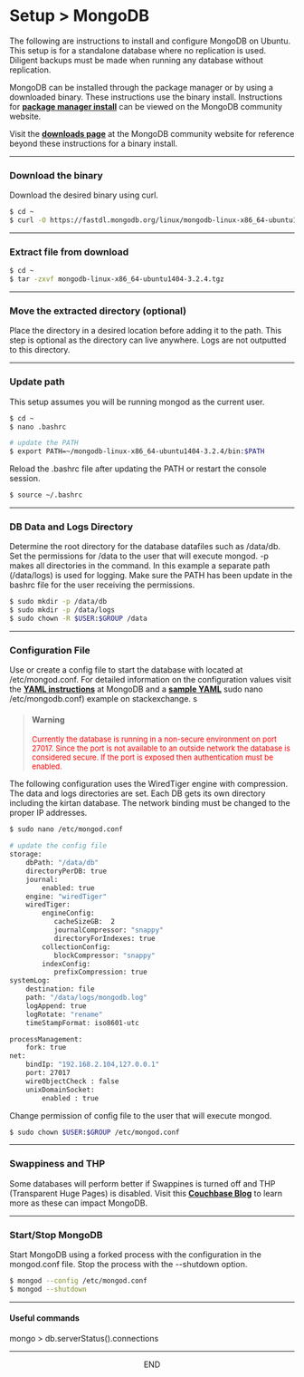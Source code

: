 <div class="page-header">
  <h1  id="page-title">Setup > MongoDB</h1>
</div>

The following are instructions to install and configure MongoDB on Ubuntu. This setup is for a standalone
database where no replication is used. Diligent backups must be made when running any database
without replication.

MongoDB can be
installed through the package manager or by using a downloaded binary. These instructions
use the binary install. Instructions for
__[package manager install](https://docs.mongodb.org/manual/tutorial/install-mongodb-on-ubuntu/)__
can be viewed on the MongoDB community website.

Visit the
__[downloads page](https://www.mongodb.org/downloads?_ga=1.72465872.2135796909.1453758475#production)__
at the MongoDB community website for reference beyond these instructions
for a binary install.


___
### Download the binary

Download the desired binary using curl.

```bash
$ cd ~
$ curl -O https://fastdl.mongodb.org/linux/mongodb-linux-x86_64-ubuntu1404-3.2.4.tgz
```

___
### Extract file from download

```bash
$ cd ~
$ tar -zxvf mongodb-linux-x86_64-ubuntu1404-3.2.4.tgz
```

___
### Move the extracted directory (optional)

Place the directory in a desired location before adding it to the path. This step is optional
as the directory can live anywhere. Logs are not outputted to this directory.


___
### Update path

This setup assumes you will be running mongod as the current user.

```bash
$ cd ~
$ nano .bashrc

# update the PATH
$ export PATH=~/mongodb-linux-x86_64-ubuntu1404-3.2.4/bin:$PATH
```

Reload the .bashrc file after updating the PATH or restart the console session.

```bash
$ source ~/.bashrc
```






___
### DB Data and Logs Directory

Determine the root directory for the database datafiles such as /data/db.  
Set the permissions for /data to the user that will execute mongod. -p makes all directories in
the command. In this example a separate path (/data/logs) is used for logging. Make sure the PATH has
been update in the bashrc file for the user receiving the permissions.

```bash
$ sudo mkdir -p /data/db
$ sudo mkdir -p /data/logs
$ sudo chown -R $USER:$GROUP /data
```


___
### Configuration File

Use or create a config file to start the database with located at /etc/mongod.conf. For detailed
information on the configuration values visit the
__[YAML instructions](http://docs.mongodb.org/master/reference/configuration-options/)__ at MongoDB and a
__[sample YAML](http://dba.stackexchange.com/questions/82591/sample-yaml-configuration-files-for-mongodb)__
sudo nano /etc/mongodb.conf) example on stackexchange.
s
> #### Warning
> <div style="color:red;font-size:small;">Currently the database is running in a non-secure environment on port 27017. Since the port is not available
> to an outside network the database is considered secure. If the port is exposed then authentication must
> be enabled.</div>


The following configuration uses the WiredTiger engine with compression. The data and logs
directories are set. Each DB gets its own directory including the kirtan database. The network
binding must be changed to the proper IP addresses.

```bash
$ sudo nano /etc/mongod.conf

# update the config file
storage:
    dbPath: "/data/db"
    directoryPerDB: true
    journal:
        enabled: true
    engine: "wiredTiger"
    wiredTiger:
        engineConfig:
           cacheSizeGB:  2
           journalCompressor: "snappy"
           directoryForIndexes: true
        collectionConfig:
           blockCompressor: "snappy"
        indexConfig:
           prefixCompression: true
systemLog:
    destination: file
    path: "/data/logs/mongodb.log"
    logAppend: true
    logRotate: "rename"
    timeStampFormat: iso8601-utc

processManagement:
    fork: true
net:
    bindIp: "192.168.2.104,127.0.0.1"
    port: 27017
    wireObjectCheck : false
    unixDomainSocket:
        enabled : true
```

Change permission of config file to the user that will execute mongod.

```bash
$ sudo chown $USER:$GROUP /etc/mongod.conf
```

___
### Swappiness and THP
Some databases will perform better if Swappines is turned off and
THP (Transparent Huge Pages) is disabled. Visit this
__[Couchbase Blog](http://blog.couchbase.com/often-overlooked-linux-os-tweaks)__
to learn more as these can impact MongoDB.




___
### Start/Stop MongoDB

Start MongoDB using a forked process with the configuration in the mongod.conf file. Stop
the process with the --shutdown option.

```bash
$ mongod --config /etc/mongod.conf
$ mongod --shutdown
```




___
#### Useful commands

mongo > db.serverStatus().connections



___
<div style="margin:0 auto;text-align:center;">END</div>
